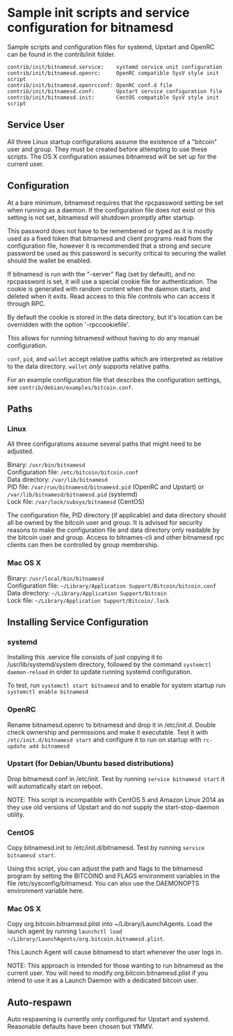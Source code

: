 Sample init scripts and service configuration for bitnamesd
==========================================================

Sample scripts and configuration files for systemd, Upstart and OpenRC
can be found in the contrib/init folder.

    contrib/init/bitnamesd.service:    systemd service unit configuration
    contrib/init/bitnamesd.openrc:     OpenRC compatible SysV style init script
    contrib/init/bitnamesd.openrcconf: OpenRC conf.d file
    contrib/init/bitnamesd.conf:       Upstart service configuration file
    contrib/init/bitnamesd.init:       CentOS compatible SysV style init script

Service User
---------------------------------

All three Linux startup configurations assume the existence of a "bitcoin" user
and group.  They must be created before attempting to use these scripts.
The OS X configuration assumes bitnamesd will be set up for the current user.

Configuration
---------------------------------

At a bare minimum, bitnamesd requires that the rpcpassword setting be set
when running as a daemon.  If the configuration file does not exist or this
setting is not set, bitnamesd will shutdown promptly after startup.

This password does not have to be remembered or typed as it is mostly used
as a fixed token that bitnamesd and client programs read from the configuration
file, however it is recommended that a strong and secure password be used
as this password is security critical to securing the wallet should the
wallet be enabled.

If bitnamesd is run with the "-server" flag (set by default), and no rpcpassword is set,
it will use a special cookie file for authentication. The cookie is generated with random
content when the daemon starts, and deleted when it exits. Read access to this file
controls who can access it through RPC.

By default the cookie is stored in the data directory, but it's location can be overridden
with the option '-rpccookiefile'.

This allows for running bitnamesd without having to do any manual configuration.

`conf`, `pid`, and `wallet` accept relative paths which are interpreted as
relative to the data directory. `wallet` *only* supports relative paths.

For an example configuration file that describes the configuration settings,
see `contrib/debian/examples/bitcoin.conf`.

Paths
---------------------------------

### Linux

All three configurations assume several paths that might need to be adjusted.

Binary:              `/usr/bin/bitnamesd`  
Configuration file:  `/etc/bitcoin/bitcoin.conf`  
Data directory:      `/var/lib/bitnamesd`  
PID file:            `/var/run/bitnamesd/bitnamesd.pid` (OpenRC and Upstart) or `/var/lib/bitnamesd/bitnamesd.pid` (systemd)  
Lock file:           `/var/lock/subsys/bitnamesd` (CentOS)  

The configuration file, PID directory (if applicable) and data directory
should all be owned by the bitcoin user and group.  It is advised for security
reasons to make the configuration file and data directory only readable by the
bitcoin user and group.  Access to bitnames-cli and other bitnamesd rpc clients
can then be controlled by group membership.

### Mac OS X

Binary:              `/usr/local/bin/bitnamesd`  
Configuration file:  `~/Library/Application Support/Bitcoin/bitcoin.conf`  
Data directory:      `~/Library/Application Support/Bitcoin`  
Lock file:           `~/Library/Application Support/Bitcoin/.lock`  

Installing Service Configuration
-----------------------------------

### systemd

Installing this .service file consists of just copying it to
/usr/lib/systemd/system directory, followed by the command
`systemctl daemon-reload` in order to update running systemd configuration.

To test, run `systemctl start bitnamesd` and to enable for system startup run
`systemctl enable bitnamesd`

### OpenRC

Rename bitnamesd.openrc to bitnamesd and drop it in /etc/init.d.  Double
check ownership and permissions and make it executable.  Test it with
`/etc/init.d/bitnamesd start` and configure it to run on startup with
`rc-update add bitnamesd`

### Upstart (for Debian/Ubuntu based distributions)

Drop bitnamesd.conf in /etc/init.  Test by running `service bitnamesd start`
it will automatically start on reboot.

NOTE: This script is incompatible with CentOS 5 and Amazon Linux 2014 as they
use old versions of Upstart and do not supply the start-stop-daemon utility.

### CentOS

Copy bitnamesd.init to /etc/init.d/bitnamesd. Test by running `service bitnamesd start`.

Using this script, you can adjust the path and flags to the bitnamesd program by
setting the BITCOIND and FLAGS environment variables in the file
/etc/sysconfig/bitnamesd. You can also use the DAEMONOPTS environment variable here.

### Mac OS X

Copy org.bitcoin.bitnamesd.plist into ~/Library/LaunchAgents. Load the launch agent by
running `launchctl load ~/Library/LaunchAgents/org.bitcoin.bitnamesd.plist`.

This Launch Agent will cause bitnamesd to start whenever the user logs in.

NOTE: This approach is intended for those wanting to run bitnamesd as the current user.
You will need to modify org.bitcoin.bitnamesd.plist if you intend to use it as a
Launch Daemon with a dedicated bitcoin user.

Auto-respawn
-----------------------------------

Auto respawning is currently only configured for Upstart and systemd.
Reasonable defaults have been chosen but YMMV.
